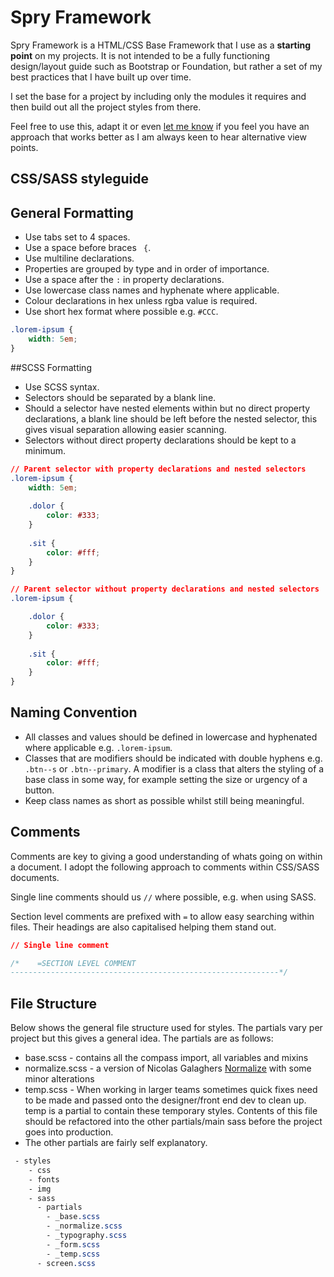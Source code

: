 Spry Framework
==============

Spry Framework is a HTML/CSS Base Framework that I use as a **starting point** on my projects.
It is not intended to be a fully functioning design/layout guide such as Bootstrap or Foundation, but rather a set of my best practices that I have built up over time. 

I set the base for a project by including only the modules it requires and then build out all the project styles from there.

Feel free to use this, adapt it or even <a href="mailto:me@lyndendesigns.com">let me know</a> if you feel you have an approach that works better as I am always keen to hear alternative view points.

CSS/SASS styleguide
--------------------

## General Formatting

- Use tabs set to 4 spaces.
- Use a space before braces ` {`.
- Use multiline declarations.
- Properties are grouped by type and in order of importance.
- Use a space after the `:` in property declarations.
- Use lowercase class names and hyphenate where applicable.
- Colour declarations in hex unless rgba value is required.
- Use short hex format where possible e.g. `#CCC`.

``` css
.lorem-ipsum {
	width: 5em;
}
```

##SCSS Formatting
- Use SCSS syntax.
- Selectors should be separated by a blank line.
- Should a selector have nested elements within but no direct property declarations, a blank line should be left before the nested selector, this gives visual separation allowing easier scanning.
- Selectors without direct property declarations should be kept to a minimum.

``` css
// Parent selector with property declarations and nested selectors
.lorem-ipsum {
    width: 5em;
    
    .dolor {
        color: #333;
    }
    
    .sit {
        color: #fff;
    }
}

// Parent selector without property declarations and nested selectors
.lorem-ipsum {

    .dolor {
        color: #333;
    }
    
    .sit {
        color: #fff;
    }
}
```

## Naming Convention
- All classes and values should be defined in lowercase and hyphenated where applicable e.g. `.lorem-ipsum`. 
- Classes that are modifiers should be indicated with double hyphens e.g. `.btn--s` or `.btn--primary`. A modifier is a class that alters the styling of a base class in some way, for example setting the size or urgency of a button.
- Keep class names as short as possible whilst still being meaningful.


## Comments
Comments are key to giving a good understanding of whats going on within a document. I adopt the following approach to comments within CSS/SASS documents.

Single line comments should us `//` where possible, e.g. when using SASS.

Section level comments are prefixed with `=` to allow easy searching within files. Their headings are also capitalised helping them stand out.

``` css
// Single line comment

/*    =SECTION LEVEL COMMENT
------------------------------------------------------------*/
```

## File Structure
Below shows the general file structure used for styles. The partials vary per project but this gives a general idea. The partials are as follows:
- base.scss - contains all the compass import, all variables and mixins
- normalize.scss - a version of Nicolas Galaghers <a href="https://github.com/necolas/normalize.css">Normalize</a> with some minor alterations
- temp.scss - When working in larger teams sometimes quick fixes need to be made and passed onto the designer/front end dev to clean up. temp is a partial to contain these temporary styles. Contents of this file should be refactored into the other partials/main sass before the project goes into production.
- The other partials are fairly self explanatory.

``` css
 - styles
    - css
    - fonts
    - img
    - sass
      - partials
      	- _base.scss
      	- _normalize.scss
      	- _typography.scss
      	- _form.scss
      	- _temp.scss
      - screen.scss
```



    
